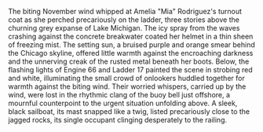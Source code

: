 The biting November wind whipped at Amelia "Mia" Rodriguez's turnout coat as she perched precariously on the ladder, three stories above the churning grey expanse of Lake Michigan.  The icy spray from the waves crashing against the concrete breakwater coated her helmet in a thin sheen of freezing mist.  The setting sun, a bruised purple and orange smear behind the Chicago skyline, offered little warmth against the encroaching darkness and the unnerving creak of the rusted metal beneath her boots.  Below, the flashing lights of Engine 66 and Ladder 17 painted the scene in strobing red and white, illuminating the small crowd of onlookers huddled together for warmth against the biting wind.  Their worried whispers, carried up by the wind, were lost in the rhythmic clang of the buoy bell just offshore, a mournful counterpoint to the urgent situation unfolding above. A sleek, black sailboat, its mast snapped like a twig, listed precariously close to the jagged rocks, its single occupant clinging desperately to the railing.
